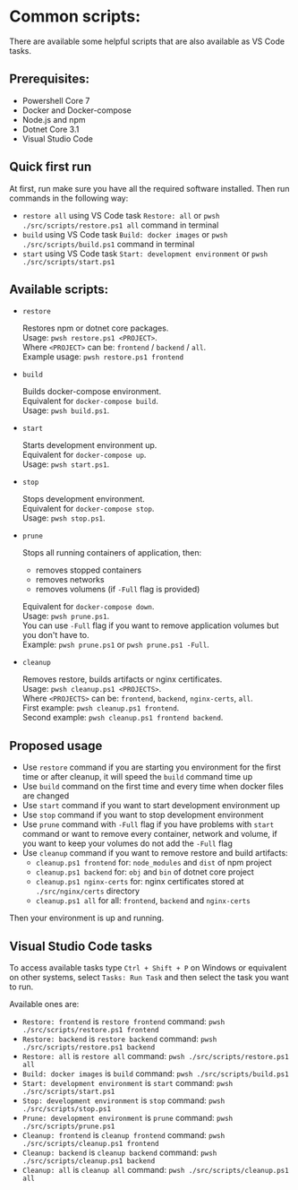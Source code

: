 # Common scripts:

There are available some helpful scripts that are also available as VS Code tasks.

## Prerequisites:

-   Powershell Core 7
-   Docker and Docker-compose
-   Node.js and npm
-   Dotnet Core 3.1
-   Visual Studio Code

## Quick first run

At first, run make sure you have all the required software installed. Then run commands in the following way:

-   `restore all` using VS Code task `Restore: all` or `pwsh ./src/scripts/restore.ps1 all` command in terminal
-   `build` using VS Code task `Build: docker images` or `pwsh ./src/scripts/build.ps1` command in terminal
-   `start` using VS Code task `Start: development environment` or `pwsh ./src/scripts/start.ps1`

## Available scripts:

-   `restore`

    Restores npm or dotnet core packages.<br/>
    Usage: `pwsh restore.ps1 <PROJECT>`.<br/>
    Where `<PROJECT>` can be: `frontend` / `backend` / `all`.<br/>
    Example usage: `pwsh restore.ps1 frontend`

-   `build`

    Builds docker-compose environment.<br/>
    Equivalent for `docker-compose build`.<br/>
    Usage: `pwsh build.ps1`.

-   `start`

    Starts development environment up.<br/>
    Equivalent for `docker-compose up`.<br/>
    Usage: `pwsh start.ps1`.

-   `stop`

    Stops development environment.<br/>
    Equivalent for `docker-compose stop`.<br/>
    Usage: `pwsh stop.ps1`.

-   `prune`

    Stops all running containers of application, then:

    -   removes stopped containers
    -   removes networks
    -   removes volumens (if `-Full` flag is provided)

    Equivalent for `docker-compose down`.<br/>
    Usage: `pwsh prune.ps1`.<br/>
    You can use `-Full` flag if you want to remove application volumes but you don't have to.<br/>
    Example: `pwsh prune.ps1` or `pwsh prune.ps1 -Full`.

-   `cleanup`

    Removes restore, builds artifacts or nginx certificates.<br/>
    Usage: `pwsh cleanup.ps1 <PROJECTS>`.<br/>
    Where `<PROJECTS>` can be: `frontend`, `backend`, `nginx-certs`, `all`.<br/>
    First example: `pwsh cleanup.ps1 frontend`.<br/>
    Second example: `pwsh cleanup.ps1 frontend backend`.

## Proposed usage

-   Use `restore` command if you are starting you environment for the first time or after cleanup, it will speed the `build` command time up
-   Use `build` command on the first time and every time when docker files are changed
-   Use `start` command if you want to start development environment up
-   Use `stop` command if you want to stop development environment
-   Use `prune` command with `-Full` flag if you have problems with `start` command or want to remove every container, network and volume, if you want to keep your volumes do not add the `-Full` flag
-   Use `cleanup` command if you want to remove restore and build artifacts:
    -   `cleanup.ps1 frontend` for: `node_modules` and `dist` of npm project
    -   `cleanup.ps1 backend` for: `obj` and `bin` of dotnet core project
    -   `cleanup.ps1 nginx-certs` for: nginx certificates stored at `./src/nginx/certs` directory
    -   `cleanup.ps1 all` for all: `frontend`, `backend` and `nginx-certs`

Then your environment is up and running.

## Visual Studio Code tasks

To access available tasks type `Ctrl + Shift + P` on Windows or equivalent on other systems, select `Tasks: Run Task` and then select the task you want to run.

Available ones are:

-   `Restore: frontend` is `restore frontend` command: `pwsh ./src/scripts/restore.ps1 frontend`
-   `Restore: backend` is `restore backend` command: `pwsh ./src/scripts/restore.ps1 backend`
-   `Restore: all` is `restore all` command: `pwsh ./src/scripts/restore.ps1 all`
-   `Build: docker images` is `build` command: `pwsh ./src/scripts/build.ps1`
-   `Start: development environment` is `start` command: `pwsh ./src/scripts/start.ps1`
-   `Stop: development environment` is `stop` command: `pwsh ./src/scripts/stop.ps1`
-   `Prune: development environment` is `prune` command: `pwsh ./src/scripts/prune.ps1`
-   `Cleanup: frontend` is `cleanup frontend` command: `pwsh ./src/scripts/cleanup.ps1 frontend`
-   `Cleanup: backend` is `cleanup backend` command: `pwsh ./src/scripts/cleanup.ps1 backend`
-   `Cleanup: all` is `cleanup all` command: `pwsh ./src/scripts/cleanup.ps1 all`
